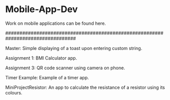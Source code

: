 # Mobile-App-Dev
Work on mobile applications can be found here. 

#################################################################################

Master: Simple displaying of a toast upon entering custom string.

Assignment 1: BMI Calculator app.

Assignment 3: QR code scanner using camera on phone.

Timer Example: Example of a timer app.

MiniProjectResistor: An app to calculate the resistance of a resistor using its colours.
